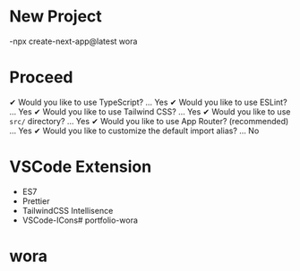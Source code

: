 # New Project
-npx create-next-app@latest wora

# Proceed
✔ Would you like to use TypeScript? … Yes
✔ Would you like to use ESLint? … Yes
✔ Would you like to use Tailwind CSS? … Yes
✔ Would you like to use `src/` directory? … Yes
✔ Would you like to use App Router? (recommended) … Yes
✔ Would you like to customize the default import alias? … No

# VSCode Extension
- ES7
- Prettier
- TailwindCSS Intellisence
- VSCode-ICons# portfolio-wora
# wora
